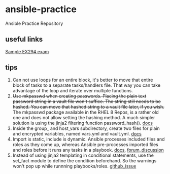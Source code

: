 # ansible-practice
Ansible Practice Repository

## useful links
[Sample EX294 exam](https://www.lisenet.com/2019/ansible-sample-exam-for-ex407/)

## tips

1. Can not use loops for an entire block, it's better to move that entire block of tasks to a separate tasks/handlers file. That way you can take advantage of the loop and iterate over multiple functions.
2. ~~Use mkpasswd when creating passwords. Placing the plain text password string in a vault file won't suffice. The string still needs to be hashed. You can move that hashed string to a vault file later, if you wish.~~ The mkpasswd package available in the RHEL 8 Repos, is a rather old one and does not allow setting the hashing method. A much simpler solution is using the jinja2 filtering function password_hash(). [docs](https://docs.ansible.com/ansible/latest/user_guide/playbooks_filters.html#encrypting-and-checksumming-strings-and-passwords)
3. Inside the group_ and host_vars subdirectory, create two files for plain and encrypted variables, named vars.yml and vault.yml. [docs](https://docs.ansible.com/ansible/latest/user_guide/playbooks_best_practices.html#keep-vaulted-variables-safely-visible)
4. Import is static, include is dynamic. Ansible processes included files and roles as they come up, whereas Ansible pre-processes imported files and roles before it runs any tasks in a playbook. [docs](https://docs.ansible.com/ansible/latest/user_guide/playbooks_reuse.html#playbooks-reuse),  [forum_discussion](https://serverfault.com/questions/875247/whats-the-difference-between-include-tasks-and-import-tasks)
5. Instead of using jinja2 templating in conditional statements, use the set_fact module to define the condition beforehand. So the warnings won't pop up while runnning playbooks/roles. [github_issue](https://github.com/ansible/ansible/issues/22397)
